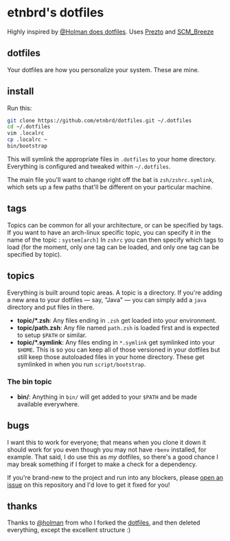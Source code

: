 # etnbrd's dotfiles

Highly inspired by [@Holman does dotfiles](https://github.com/holman/dotfiles).
Uses [Prezto](https://github.com/etnbrd/prezto) and [SCM_Breeze](https://github.com/etnbrd/scm_breeze)

## dotfiles

Your dotfiles are how you personalize your system. These are mine.

## install

Run this:

```sh
git clone https://github.com/etnbrd/dotfiles.git ~/.dotfiles
cd ~/.dotfiles
vim .localrc
cp .localrc ~
bin/bootstrap
```

This will symlink the appropriate files in `.dotfiles` to your home directory.
Everything is configured and tweaked within `~/.dotfiles`.

The main file you'll want to change right off the bat is `zsh/zshrc.symlink`,
which sets up a few paths that'll be different on your particular machine.

## tags

Topics can be common for all your architecture, or can be specified by tags.
If you want to have an arch-linux specific topic, you can specify it in the name of the topic : `system[arch]`
In `zshrc` you can then specify which tags to load (for the moment, only one tag can be loaded, and only one tag can be specified by topic).

## topics

Everything is built around topic areas.
A topic is a directory.
If you're adding a new area to your dotfiles — say, "Java" — you can simply add a `java` directory and put files in there.

- **topic/\*.zsh**: Any files ending in `.zsh` get loaded into your
  environment.
- **topic/path.zsh**: Any file named `path.zsh` is loaded first and is
  expected to setup `$PATH` or similar.
- **topic/\*.symlink**: Any files ending in `*.symlink` get symlinked into
  your `$HOME`. This is so you can keep all of those versioned in your dotfiles
  but still keep those autoloaded files in your home directory. These get
  symlinked in when you run `script/bootstrap`.

### The bin topic

- **bin/**: Anything in `bin/` will get added to your `$PATH` and be made
  available everywhere.

## bugs

I want this to work for everyone; that means when you clone it down it should
work for you even though you may not have `rbenv` installed, for example. That
said, I do use this as *my* dotfiles, so there's a good chance I may break
something if I forget to make a check for a dependency.

If you're brand-new to the project and run into any blockers, please
[open an issue](https://github.com/holman/dotfiles/issues) on this repository
and I'd love to get it fixed for you!

## thanks

Thanks to [@holman](https://github.com/holman) from who I forked the [dotfiles](https://github.com/holman/dotfiles), and then deleted everything, except the excellent structure :)

